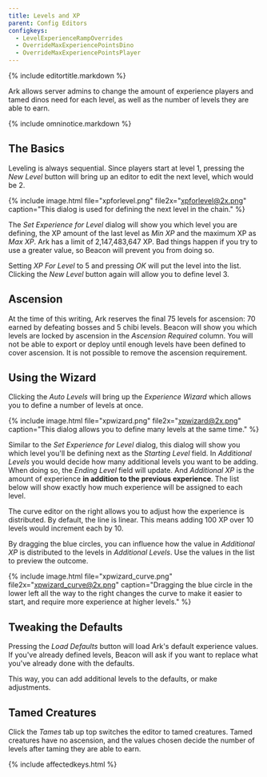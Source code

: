 ```yaml
---
title: Levels and XP
parent: Config Editors
configkeys:
  - LevelExperienceRampOverrides
  - OverrideMaxExperiencePointsDino
  - OverrideMaxExperiencePointsPlayer
---
```

{% include editortitle.markdown %}

Ark allows server admins to change the amount of experience players and tamed dinos need for each level, as well as the number of levels they are able to earn.

{% include omninotice.markdown %}

## The Basics

Leveling is always sequential. Since players start at level 1, pressing the _New Level_ button will bring up an editor to edit the next level, which would be 2.

{% include image.html file="xpforlevel.png" file2x="xpforlevel@2x.png" caption="This dialog is used for defining the next level in the chain." %}

The _Set Experience for Level_ dialog will show you which level you are defining, the XP amount of the last level as _Min XP_ and the maximum XP as _Max XP_. Ark has a limit of 2,147,483,647 XP. Bad things happen if you try to use a greater value, so Beacon will prevent you from doing so.

Setting _XP For Level_ to 5 and pressing _OK_ will put the level into the list. Clicking the _New Level_ button again will allow you to define level 3.

## Ascension

At the time of this writing, Ark reserves the final 75 levels for ascension: 70 earned by defeating bosses and 5 chibi levels. Beacon will show you which levels are locked by ascension in the _Ascension Required_ column. You will not be able to export or deploy until enough levels have been defined to cover ascension. It is not possible to remove the ascension requirement.

## Using the Wizard

Clicking the _Auto Levels_ will bring up the _Experience Wizard_ which allows you to define a number of levels at once.

{% include image.html file="xpwizard.png" file2x="xpwizard@2x.png" caption="This dialog allows you to define many levels at the same time." %}

Similar to the _Set Experience for Level_ dialog, this dialog will show you which level you'll be defining next as the _Starting Level_ field. In _Additional Levels_ you would decide how many additional levels you want to be adding. When doing so, the _Ending Level_ field will update. And _Additional XP_ is the amount of experience **in addition to the previous experience**. The list below will show exactly how much experience will be assigned to each level.

The curve editor on the right allows you to adjust how the experience is distributed. By default, the line is linear. This means adding 100 XP over 10 levels would increment each by 10.

By dragging the blue circles, you can influence how the value in _Additional XP_ is distributed to the levels in _Additional Levels_. Use the values in the list to preview the outcome.

{% include image.html file="xpwizard_curve.png" file2x="xpwizard_curve@2x.png" caption="Dragging the blue circle in the lower left all the way to the right changes the curve to make it easier to start, and require more experience at higher levels." %}

## Tweaking the Defaults

Pressing the _Load Defaults_ button will load Ark's default experience values. If you've already defined levels, Beacon will ask if you want to replace what you've already done with the defaults.

This way, you can add additional levels to the defaults, or make adjustments.

## Tamed Creatures

Click the _Tames_ tab up top switches the editor to tamed creatures. Tamed creatures have no ascension, and the values chosen decide the number of levels after taming they are able to earn.

{% include affectedkeys.html %}